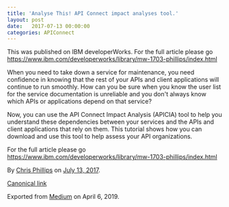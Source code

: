 ```yaml
---
title: 'Analyse This! API Connect impact analyses tool.'
layout: post
date:   2017-07-13 00:00:00
categories: APIConnect
---
```

<!--more-->

This was published on IBM developerWorks. For the full article please go
<https://www.ibm.com/developerworks/library/mw-1703-phillips/index.html>

When you need to take down a service for maintenance, you need
confidence in knowing that the rest of your APIs and client applications
will continue to run smoothly. How can you be sure when you know the
user list for the service documentation is unreliable and you don't
always know which APIs or applications depend on that service?

Now, you can use the API Connect Impact Analysis (APICIA) tool to help
you understand these dependencies between your services and the APIs and
client applications that rely on them. This tutorial shows how you can
download and use this tool to help assess your API organizations.

For the full article please go
<https://www.ibm.com/developerworks/library/mw-1703-phillips/index.html>





By [Chris Phillips](https://medium.com/@cminion) on
[July 13, 2017](https://medium.com/p/2771ff7a6e21).

[Canonical
link](https://medium.com/@cminion/analyse-this-api-connect-impact-analyses-tool-2771ff7a6e21)

Exported from [Medium](https://medium.com) on April 6, 2019.
